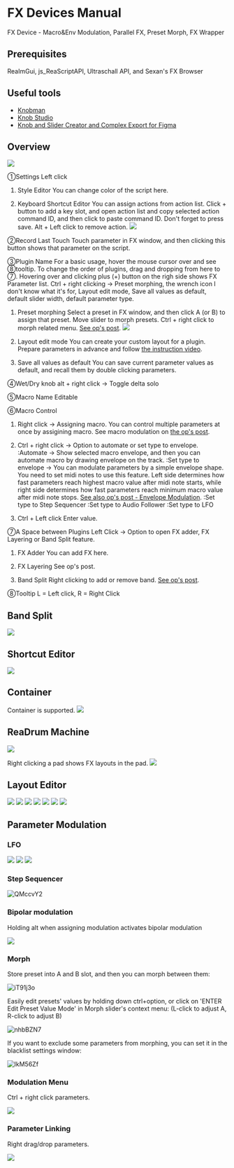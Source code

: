 # FX Devices Manual
FX Device - Macro&Env Modulation, Parallel FX, Preset Morph, FX Wrapper

## Prerequisites
ReaImGui, js_ReaScriptAPI, Ultraschall API, and Sexan's FX Browser

## Useful tools
- [Knobman](https://www.g200kg.com/knobman/)
- [Knob Studio](https://iplug2.discourse.group/t/knob-studio-graphic-design-tool/286)
- [Knob and Slider Creator and Complex Export for Figma](https://forum.cockos.com/showthread.php?t=285703)

## Overview
![](https://i.imgur.com/aO9mIv5.png)

①Settings
Left click

1) Style Editor
You can change color of the script here.

2) Keyboard Shortcut Editor
You can assign actions from action list. Click + button to add a key slot, and open action list and copy selected action command ID, and then click to paste command ID. Don't forget to press save. Alt + Left click to remove action.
![](https://i.imgur.com/cmo8l9a.png)

②Record Last Touch
Touch parameter in FX window, and then clicking this button shows that parameter on the script.

③Plugin Name
For a basic usage, hover the mouse cursor over and see ⑧tooltip. To change the order of plugins, drag and dropping from here to ⑦. Hovering over and clicking plus (+) button on the righ side shows FX Parameter list.
Ctrl + right clicking -> Preset morphing, the wrench icon I don't know what it's for, Layout edit mode, Save all values as default, default slider width, default parameter type.
1) Preset morphing
Select a preset in FX window, and then click A (or B) to assign that preset. Move slider to morph presets. Ctrl + right click to morph related menu. [See op's post](https://forum.cockos.com/showpost.php?p=2531298&postcount=1).
![](https://i.imgur.com/m10yj00.gif)


2) Layout edit mode
You can create your custom layout for a plugin. Prepare parameters in advance and follow [the instruction video](https://www.youtube.com/watch?v=CfxUQ-_lyLs).

4) Save all values as default
You can save current parameter values as default, and recall them by double clicking parameters.

④Wet/Dry knob
alt + right click -> Toggle delta solo

⑤Macro Name
Editable

⑥Macro Control
1) Right click -> Assigning macro. You can control multiple parameters at once by assigining macro. See macro modulation on [the op's post](https://forum.cockos.com/showpost.php?p=2531298&postcount=1).

2) Ctrl + right click -> Option to automate or set type to envelope.
:Automate -> Show selected macro envelope, and then you can automate macro by drawing envelope on the track.
:Set type to envelope -> You can modulate parameters by a simple envelope shape. You need to set midi notes to use this feature. Left side determines how fast parameters reach highest macro value after midi note starts, while right side determines how fast parameters reach minimum macro value after midi note stops. [See also op's post - Envelope Modulation](https://forum.cockos.com/showpost.php?p=2531298&postcount=1).
:Set type to Step Sequencer
:Set type to Audio Follower
:Set type to LFO

3) Ctrl + Left click
Enter value.

⑦A Space between Plugins
Left Click -> Option to open FX adder, FX Layering or Band Split feature.

1) FX Adder
You can add FX here.

2) FX Layering
See op's post.

3) Band Split
Right clicking to add or remove band. [See op's post](https://forum.cockos.com/showpost.php?p=2531298&postcount=1).

⑧Tooltip
L = Left click, R = Right Click

## Band Split
![](https://i.imgur.com/H75sj25.gif)

## Shortcut Editor
![](https://i.imgur.com/REFZaKD.gif)

## Container
Container is supported.
![](https://i.imgur.com/jOdFO0a.gif)

## ReaDrum Machine
![](https://i.imgur.com/kfWEO1U.gif)

Right clicking a pad shows FX layouts in the pad.
![](https://i.imgur.com/fP72RYB.gif)

## Layout Editor
![](https://i.imgur.com/75nVi2W.gif)
![](https://i.imgur.com/8hI4bPI.gif)
![](https://i.imgur.com/7gofb0C.gif)
![](https://i.imgur.com/HT4c5Pu.gif)
![](https://i.imgur.com/Y8G8mDX.gif)
![](https://i.imgur.com/79NLKFg.gif)
![](https://i.imgur.com/8ouOgy1.gif)

## Parameter Modulation
### LFO
![](https://i.imgur.com/txNyQ3s.gif)
![](https://i.imgur.com/ZG7fqr5.gif)
![](https://i.imgur.com/iw9AnxJ.gif)

### Step Sequencer
![QMccvY2](https://github.com/Suzuki-Re/Suzuki-Scripts/assets/101462564/5578401e-c719-4949-ac1f-20cbfb5450a1)

### Bipolar modulation
Holding alt when assigning modulation activates bipolar modulation

![](https://i.imgur.com/5yfUGWO.gif)

### Morph
Store preset into A and B slot, and then you can morph between them:

![iT91j3o](https://github.com/Suzuki-Re/Suzuki-Scripts/assets/101462564/3dda2dbc-0d1f-430b-972f-ebda16e1f9d3)


Easily edit presets' values by holding down ctrl+option, or click on 'ENTER Edit Preset Value Mode' in Morph slider's context menu: (L-click to adjust A, R-click to adjust B)

![nhbBZN7](https://github.com/Suzuki-Re/Suzuki-Scripts/assets/101462564/abc5ffdf-0089-44df-9869-a090b877ffd4)

If you want to exclude some parameters from morphing, you can set it in the blacklist settings window:

![IkM56Zf](https://github.com/Suzuki-Re/Suzuki-Scripts/assets/101462564/9882ef8b-55f4-4894-a0cf-d96195fc090d)

### Modulation Menu
Ctrl + right click parameters.

![](https://i.imgur.com/tuWPjzK.gif)

### Parameter Linking
Right drag/drop parameters.

![](https://i.imgur.com/vUpkH8K.gif)
